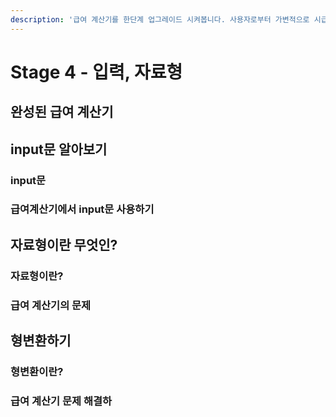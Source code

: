 ```yaml
---
description: '급여 계산기를 한단계 업그레이드 시켜봅니다. 사용자로부터 가변적으로 시급과 일일근무시간, 한달근무일수를 입력받아 급여 계산기를 작동시킵니다.'
---
```


# Stage 4 - 입력, 자료형

## 완성된 급여 계산기

## input문 알아보기

### input문

### 급여계산기에서 input문 사용하기

## 자료형이란 무엇인?

### 자료형이란?

### 급여 계산기의 문제

## 형변환하기

### 형변환이란?

### 급여 계산기 문제 해결하

